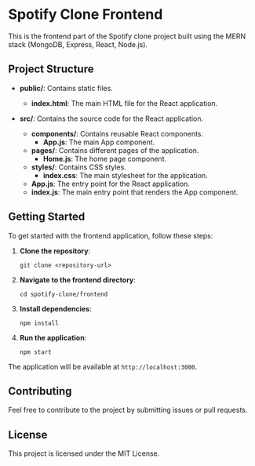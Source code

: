 # Spotify Clone Frontend

This is the frontend part of the Spotify clone project built using the MERN stack (MongoDB, Express, React, Node.js).

## Project Structure

- **public/**: Contains static files.
  - **index.html**: The main HTML file for the React application.

- **src/**: Contains the source code for the React application.
  - **components/**: Contains reusable React components.
    - **App.js**: The main App component.
  - **pages/**: Contains different pages of the application.
    - **Home.js**: The home page component.
  - **styles/**: Contains CSS styles.
    - **index.css**: The main stylesheet for the application.
  - **App.js**: The entry point for the React application.
  - **index.js**: The main entry point that renders the App component.

## Getting Started

To get started with the frontend application, follow these steps:

1. **Clone the repository**:
   ```
   git clone <repository-url>
   ```

2. **Navigate to the frontend directory**:
   ```
   cd spotify-clone/frontend
   ```

3. **Install dependencies**:
   ```
   npm install
   ```

4. **Run the application**:
   ```
   npm start
   ```

The application will be available at `http://localhost:3000`.

## Contributing

Feel free to contribute to the project by submitting issues or pull requests.

## License

This project is licensed under the MIT License.